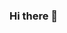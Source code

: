 ### Hi there 👋

<!--
**saifmanjarahmad/saifmanjarahmad** is a ✨ _special_ ✨ repository because its `README.md` (this file) appears on your GitHub profile.

Here are some ideas to get you started:

- 🔭 I’m currently working on Python, Database Management, Machine Learning
- 🌱 I’m currently learning Node.js, React js, MongoDB
- 👯 I’m looking to collaborate on Database Management, Python
- 🤔 I’m looking for help with AWS, Bash
- 💬 Ask me about Android Development, Python
- 📫 How to reach me:
- 😄 Pronouns: He/His
- ⚡ Fun fact: Failing is fun sometimes :D
-->
